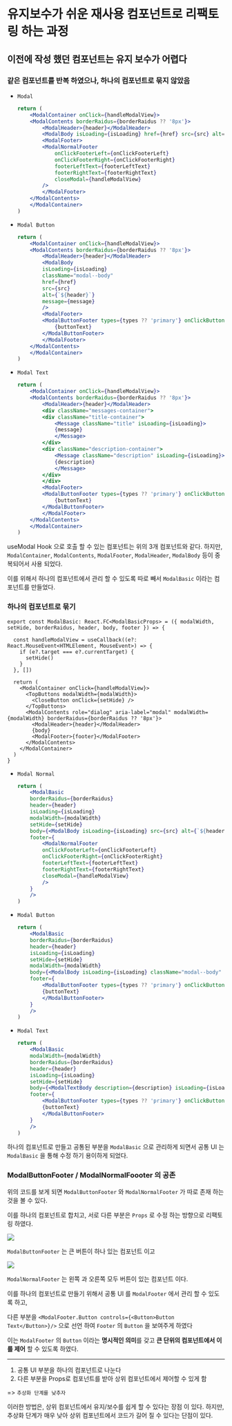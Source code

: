 # 유지보수가 쉬운 재사용 컴포넌트로 리팩토링 하는 과정

## 이전에 작성 했던 컴포넌트는 유지 보수가 어렵다

### 같은 컴포넌트를 반복 하였으나, 하나의 컴포넌트로 묶지 않았음

- `Modal`
    ```jsx
    return (
        <ModalContainer onClick={handleModalView}>
        <ModalContents borderRaidus={borderRaidus ?? '8px'}>
            <ModalHeader>{header}</ModalHeader>
            <ModalBody isLoading={isLoading} href={href} src={src} alt={`${header}`} message={message} />
            <ModalFooter>
            <ModalNormalFooter
                onClickFooterLeft={onClickFooterLeft}
                onClickFooterRight={onClickFooterRight}
                footerLeftText={footerLeftText}
                footerRightText={footerRightText}
                closeModal={handleModalView}
            />
            </ModalFooter>
        </ModalContents>
        </ModalContainer>
    )
    ```


- `Modal Button`
    ```jsx
    return (
        <ModalContainer onClick={handleModalView}>
        <ModalContents borderRaidus={borderRaidus ?? '8px'}>
            <ModalHeader>{header}</ModalHeader>
            <ModalBody
            isLoading={isLoading}
            className="modal--body"
            href={href}
            src={src}
            alt={`${header}`}
            message={message}
            />
            <ModalFooter>
            <ModalButtonFooter types={types ?? 'primary'} onClickButton={onClickButton}>
                {buttonText}
            </ModalButtonFooter>
            </ModalFooter>
        </ModalContents>
        </ModalContainer>
    )
    ```

- `Modal Text`
    ```jsx
    return (
        <ModalContainer onClick={handleModalView}>
        <ModalContents borderRaidus={borderRaidus ?? '8px'}>
            <ModalHeader>{header}</ModalHeader>
            <div className="messages-container">
            <div className="title-container">
                <Message className="title" isLoading={isLoading}>
                {message}
                </Message>
            </div>
            <div className="description-container">
                <Message className="description" isLoading={isLoading}>
                {description}
                </Message>
            </div>
            </div>
            <ModalFooter>
            <ModalButtonFooter types={types ?? 'primary'} onClickButton={onClickButton}>
                {buttonText}
            </ModalButtonFooter>
            </ModalFooter>
        </ModalContents>
        </ModalContainer>
    )
    ```

useModal Hook 으로 호출 할 수 있는 컴포넌트는 위의 3개 컴포넌트와 같다.
하지만, `ModalContainer`, `ModalContents`, `ModalFooter`, `ModalHeader`, `ModalBody` 등이 중복되어서 사용 되었다.

이를 위해서 하나의 컴포넌트에서 관리 할 수 있도록 따로 빼서 `ModalBasic` 이라는 컴포넌트를 만들었다.


### 하나의 컴포넌트로 묶기

```tsx
export const ModalBasic: React.FC<ModalBasicProps> = ({ modalWidth, setHide, borderRaidus, header, body, footer }) => {

  const handleModalView = useCallback((e?: React.MouseEvent<HTMLElement, MouseEvent>) => {
    if (e?.target === e?.currentTarget) {
      setHide()
    }
  }, [])

  return (
    <ModalContainer onClick={handleModalView}>
      <TopButtons modalWidth={modalWidth}>
        <CloseButton onClick={setHide} />
      </TopButtons>
      <ModalContents role="dialog" aria-label="modal" modalWidth={modalWidth} borderRaidus={borderRaidus ?? '8px'}>
        <ModalHeader>{header}</ModalHeader>
        {body}
        <ModalFooter>{footer}</ModalFooter>
      </ModalContents>
    </ModalContainer>
  )
}
```

- `Modal Normal`
    ```jsx
    return (
        <ModalBasic
        borderRaidus={borderRaidus}
        header={header}
        isLoading={isLoading}
        modalWidth={modalWidth}
        setHide={setHide}
        body={<ModalBody isLoading={isLoading} src={src} alt={`${header}`} message={message} />}
        footer={
            <ModalNormalFooter
            onClickFooterLeft={onClickFooterLeft}
            onClickFooterRight={onClickFooterRight}
            footerLeftText={footerLeftText}
            footerRightText={footerRightText}
            closeModal={handleModalView}
            />
        }
        />
    )
    ```


- `Modal Button`
    ```jsx
    return (
        <ModalBasic
        borderRaidus={borderRaidus}
        header={header}
        isLoading={isLoading}
        setHide={setHide}
        modalWidth={modalWidth}
        body={<ModalBody isLoading={isLoading} className="modal--body" src={src} alt={`${header}`} message={message} />}
        footer={
            <ModalButtonFooter types={types ?? 'primary'} onClickButton={onClickButton}>
            {buttonText}
            </ModalButtonFooter>
        }
        />
    )
    ```

- `Modal Text`
    ```jsx
    return (
        <ModalBasic
        modalWidth={modalWidth}
        borderRaidus={borderRaidus}
        header={header}
        isLoading={isLoading}
        setHide={setHide}
        body={<ModalTextBody description={description} isLoading={isLoading} message={message} />}
        footer={
            <ModalButtonFooter types={types ?? 'primary'} onClickButton={onClickButton}>
            {buttonText}
            </ModalButtonFooter>
        }
        />
    )
    ``` 
하나의 컴포넌트로 만들고 공통된 부분을 `ModalBasic` 으로 관리하게 되면서 공통 UI 는 `ModalBasic` 을 통해 수정 하기 용이하게 되었다.

### ModalButtonFooter / ModalNormalFoooter 의 공존

위의 코드를 보게 되면 `ModalButtonFooter` 와 `ModalNormalFooter` 가 따로 존재 하는 것을 볼 수 있다.

이를 하나의 컴포넌트로 합치고, 서로 다른 부분은 `Props` 로 수정 하는 방향으로 리팩토링 하였다.

![](https://velog.velcdn.com/images/jwisgenius/post/226c259f-8464-42f6-b337-0a2e632588fa/image.png)

`ModalButtonFooter` 는 큰 버튼이 하나 있는 컴포넌트 이고

![](https://velog.velcdn.com/images/jwisgenius/post/6ad4592c-80a5-4d7b-a3fa-9d6b23f3f88e/image.png)

`ModalNormalFooter` 는 왼쪽 과 오른쪽 모두 버튼이 있는 컴포넌트 이다.


이를 하나의 컴포넌트로 만들기 위해서 공통 UI 를 `ModalFooter` 에서 관리 할 수 있도록 하고,

 다른 부분을 `<ModalFooter.Button controls={<Button>Button Text</Button>}/>` 으로 선언 하여 `Footer` 의 `Button` 을 보여주게 하였다
 
 이는 `ModalFooter` 의 `Button` 이라는 **명시적인 의미**를 갖고 **큰 단위의 컴포넌트에서 이를 제어** 할 수 있도록 하였다.


---

1. 공통 UI 부분을 하나의 컴포넌트로 나눈다
2. 다른 부분을 Props로 컴포넌트를 받아 상위 컴포넌트에서 제어할 수 있게 함

=> `추상화 단계를 낮추자`

이러한 방법은, 상위 컴포넌트에서 유지/보수를 쉽게 할 수 있다는 장점 이 있다. 하지만, 추상화 단계가 매우 낮아 상위 컴포넌트에서 코드가 길어 질 수 있다는 단점이 있다.